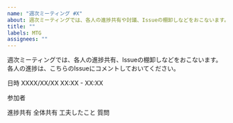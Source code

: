 ```yaml
---
name: "週次ミーティング #X"
about: 週次ミーティングでは、各人の進捗共有や討議、Issueの棚卸しなどをおこないます。
title: ""
labels: MTG
assignees: ""
---
```


週次ミーティングでは、各人の進捗共有、Issueの棚卸しなどをおこないます。
各人の進捗は、こちらのIssueにコメントしておいてください。

日時
XXXX/XX/XX XX:XX - XX:XX

参加者

進捗共有
全体共有
工夫したこと
質問
